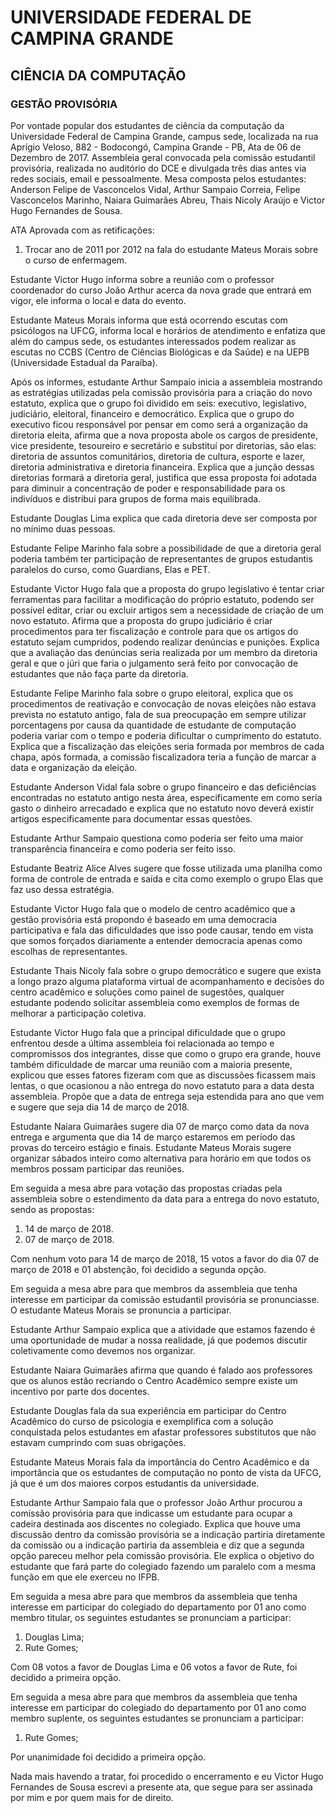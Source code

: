# UNIVERSIDADE FEDERAL DE CAMPINA GRANDE
## CIÊNCIA DA COMPUTAÇÃO
### GESTÃO PROVISÓRIA

Por vontade popular dos estudantes de ciência da computação da Universidade Federal de Campina Grande, campus sede, localizada na rua Aprígio Veloso, 882 - Bodocongó, Campina Grande - PB, Ata de 06 de Dezembro de 2017. Assembleia geral convocada pela comissão estudantil provisória, realizada no auditório do DCE e divulgada três dias antes via redes sociais, email e pessoalmente. Mesa composta pelos estudantes: Anderson Felipe de Vasconcelos Vidal, Arthur Sampaio Correia, Felipe Vasconcelos Marinho, Naiara Guimarães Abreu, Thais Nicoly Araújo e Victor Hugo Fernandes de Sousa.

ATA Aprovada com as retificações:
1. Trocar ano de 2011 por 2012 na fala do estudante Mateus Morais sobre o curso de enfermagem.

Estudante Victor Hugo informa sobre a reunião com o professor coordenador do curso João Arthur acerca da nova grade que entrará em vigor, ele informa o local e data do evento.

Estudante Mateus Morais informa que está ocorrendo escutas com psicólogos na UFCG, informa local e horários de atendimento e enfatiza que além do campus sede, os estudantes interessados podem realizar as escutas no CCBS (Centro de Ciências Biológicas e da Saúde) e na UEPB (Universidade Estadual da Paraíba).

Após os informes, estudante Arthur Sampaio inicia a assembleia mostrando as estratégias utilizadas pela comissão provisória para a criação do novo estatuto, explica que o grupo foi dividido em seis: executivo, legislativo, judiciário, eleitoral, financeiro e democrático. Explica que o grupo do executivo ficou responsável por pensar em como será a organização da diretoria eleita, afirma que a nova proposta abole os cargos de presidente, vice presidente, tesoureiro e secretário e substituí por diretorias, são elas: diretoria de assuntos comunitários, diretoria de cultura, esporte e lazer, diretoria administrativa e diretoria financeira. Explica que a junção dessas diretorias formará a diretoria geral, justifica que essa proposta foi adotada para diminuir a concentração de poder e responsabilidade para os indivíduos e distribui para grupos de forma mais equilibrada.

Estudante Douglas Lima explica que cada diretoria deve ser composta por no mínimo duas pessoas.

Estudante Felipe Marinho fala sobre a possibilidade de que a diretoria geral poderia também ter participação de representantes de grupos estudantis paralelos do curso, como Guardians, Elas e PET.

Estudante Victor Hugo fala que a proposta do grupo legislativo é tentar criar ferramentas para facilitar a modificação do próprio estatuto, podendo ser possível editar, criar ou excluir artigos sem a necessidade de criação de um novo estatuto. Afirma que a proposta do grupo judiciário é criar procedimentos para ter fiscalização e controle para que os artigos do estatuto sejam cumpridos, podendo realizar denúncias e punições. Explica que a avaliação das denúncias seria realizada por um membro da diretoria geral e que o júri que faria o julgamento será feito por convocação de estudantes que não faça parte da diretoria.

Estudante Felipe Marinho fala sobre o grupo eleitoral, explica que os procedimentos de reativação e convocação de novas eleições não estava prevista no estatuto antigo, fala de sua preocupação em sempre utilizar porcentagens por causa da quantidade de estudante de computação poderia variar com o tempo e poderia dificultar o cumprimento do estatuto. Explica que a fiscalização das eleições seria formada por membros de cada chapa, após formada, a comissão fiscalizadora teria a função de marcar a data e organização da eleição.

Estudante Anderson Vidal fala sobre o grupo financeiro e das deficiências encontradas no estatuto antigo nesta área, especificamente em como seria gasto o dinheiro arrecadado e  explica que no estatuto novo deverá existir artigos especificamente para documentar essas questões.

Estudante Arthur Sampaio questiona como poderia ser feito uma maior transparência financeira e como poderia ser feito isso.

Estudante Beatriz Alice Alves sugere que fosse utilizada uma planilha como forma de controle de entrada e saída e cita como exemplo o grupo Elas que faz uso dessa estratégia.

Estudante Victor Hugo fala que o modelo de centro acadêmico que a gestão provisória está propondo é baseado em uma democracia participativa e fala das dificuldades que isso pode causar, tendo em vista que somos forçados diariamente a entender democracia apenas como escolhas de representantes.

Estudante Thais Nicoly fala sobre o grupo democrático e sugere que exista a longo prazo alguma plataforma virtual de acompanhamento e decisões do centro acadêmico e soluções como painel de sugestões, qualquer estudante podendo solicitar assembleia  como exemplos de formas de melhorar a participação coletiva.

Estudante Victor Hugo fala que a principal dificuldade que o grupo enfrentou desde a última assembleia foi relacionada ao tempo e compromissos dos integrantes, disse que como o grupo era grande, houve também dificuldade de marcar uma reunião com a maioria presente, explicou que esses fatores fizeram com que as discussões ficassem mais lentas, o que ocasionou a não entrega do novo estatuto para a data desta assembleia. Propõe que a data de entrega seja estendida para ano que vem e sugere que seja dia 14 de março de 2018.

Estudante Naiara Guimarães sugere dia 07 de março como data da nova entrega e argumenta que dia 14 de março estaremos em período das provas do terceiro estágio e finais.
Estudante Mateus Morais sugere organizar sábados inteiro como alternativa para horário em que todos os membros possam participar das reuniões.

Em seguida a mesa abre para votação das propostas criadas pela assembleia sobre o estendimento da data para a entrega do novo estatuto, sendo as propostas:
1. 14 de março de 2018.
2. 07 de março de 2018.

Com nenhum voto para 14 de março de 2018, 15 votos a favor do dia 07 de março de 2018 e 01 abstenção, foi decidido a segunda opção.

Em seguida a mesa abre para que membros da assembleia que tenha interesse em participar da comissão estudantil provisória se pronunciasse.  O estudante Mateus Morais se pronuncia a participar.

Estudante Arthur Sampaio explica que a atividade que estamos fazendo é uma oportunidade de mudar a nossa realidade, já que podemos discutir coletivamente como devemos nos organizar.

Estudante Naiara Guimarães afirma que quando é falado aos professores que os alunos estão recriando o Centro Acadêmico sempre existe um incentivo por parte dos docentes.

Estudante Douglas fala da sua experiência em participar do Centro Acadêmico do curso de psicologia e exemplifica com a solução conquistada pelos estudantes em afastar professores substitutos que não estavam cumprindo com suas obrigações.

Estudante Mateus Morais fala da importância do Centro Acadêmico e da importância que os estudantes de computação no ponto de vista da UFCG, já que é um dos maiores corpos estudantis da universidade.

Estudante Arthur Sampaio fala que o professor João Arthur procurou a comissão provisória para que indicasse um estudante para ocupar a cadeira destinada aos discentes no colegiado. Explica que houve uma discussão dentro da comissão provisória se a indicação partiria diretamente da comissão ou a indicação partiria da assembleia e diz que a segunda opção pareceu melhor pela comissão provisória. Ele explica o objetivo do estudante que fará parte do colegiado fazendo um paralelo com a mesma função em que ele exerceu no IFPB.

Em seguida a mesa abre para que membros da assembleia que tenha interesse em participar do colegiado do departamento por 01 ano como membro titular, os seguintes estudantes se pronunciam a participar:
1. Douglas Lima;
2. Rute Gomes;

Com 08 votos a favor de Douglas Lima e 06 votos a favor de Rute, foi decidido a primeira opção.

Em seguida a mesa abre para que membros da assembleia que tenha interesse em participar do colegiado do departamento por 01 ano como membro suplente, os seguintes estudantes se pronunciam a participar:
1. Rute Gomes;

Por unanimidade foi decidido a primeira opção.

Nada mais havendo a tratar, foi procedido o encerramento e eu Victor Hugo Fernandes de Sousa escrevi a presente ata, que segue para ser assinada por mim e por quem mais for de direito.

